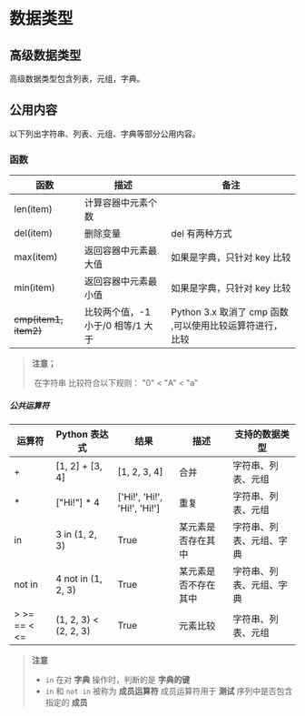# 数据类型



## 高级数据类型

高级数据类型包含列表，元组，字典。

## 公用内容

以下列出字符串、列表、元组、字典等部分公用内容。

### 函数

| 函数                  | 描述                              | 备注                                                     |
| --------------------- | --------------------------------- | -------------------------------------------------------- |
| len(item)             | 计算容器中元素个数                |                                                          |
| del(item)             | 删除变量                          | del 有两种方式                                           |
| max(item)             | 返回容器中元素最大值              | 如果是字典，只针对 key 比较                              |
| min(item)             | 返回容器中元素最小值              | 如果是字典，只针对 key 比较                              |
| ~~cmp(item1, item2)~~ | 比较两个值，-1 小于/0 相等/1 大于 | Python 3.x 取消了 cmp 函数 ,可以使用比较运算符进行，比较 |

> **注意；**
>
> ​	在字符串 比较符合以下规则： "0" < "A" < "a"

##### 公共运算符

| 运算符       | Python 表达式         | 结果                         | 描述                 | 支持的数据类型           |
| ------------ | --------------------- | ---------------------------- | -------------------- | ------------------------ |
| +            | [1, 2] + [3, 4]       | [1, 2, 3, 4]                 | 合并                 | 字符串、列表、元组       |
| *            | ["Hi!"] * 4           | ['Hi!', 'Hi!', 'Hi!', 'Hi!'] | 重复                 | 字符串、列表、元组       |
| in           | 3 in (1, 2, 3)        | True                         | 某元素是否存在其中   | 字符串、列表、元组、字典 |
| not in       | 4 not in (1, 2, 3)    | True                         | 某元素是否不存在其中 | 字符串、列表、元组、字典 |
| > >= == < <= | (1, 2, 3) < (2, 2, 3) | True                         | 元素比较             | 字符串、列表、元组       |

>**注意**
>
>- `in` 在对 **字典** 操作时，判断的是 **字典的键**
>- `in` 和 `not in` 被称为 **成员运算符** 成员运算符用于 **测试** 序列中是否包含指定的 **成员**